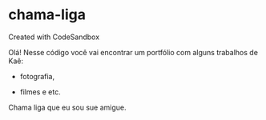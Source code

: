 # chama-liga
Created with CodeSandbox

Olá! Nesse código você vai encontrar um portfólio com alguns trabalhos de Kaê: 

- fotografia, 

- filmes e etc.

Chama liga que eu sou sue amigue. 
